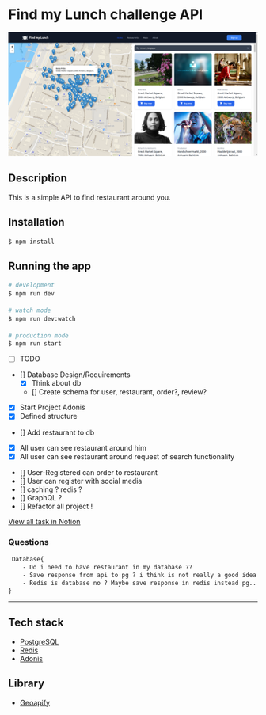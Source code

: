 # Find my Lunch challenge API

![alt text](find-my-lunch-preview.png)

## Description

This is a simple API to find restaurant around you.

## Installation

```bash
$ npm install
```

## Running the app

```bash
# development
$ npm run dev

# watch mode
$ npm run dev:watch

# production mode
$ npm run start
```

* [ ] TODO
* [] Database Design/Requirements
    * [x] Think about db
    * [] Create schema for user, restaurant, order?, review?
* [x] Start Project Adonis
* [x] Defined structure
* [] Add restaurant to db
* [x] All user can see restaurant around him 
* [x] All user can see restaurant around request of search functionality 
* [] User-Registered can order to restaurant 
* [] User can register with social media
* [] caching ? redis ?  
* [] GraphQL ?  
* [] Refactor all project !  
 
[View all task in Notion](https://labboxstudio.notion.site/Tech-exercise-76273486360a47cdba1a693de4338baf)


### Questions
     Database{
        - Do i need to have restaurant in my database ??
        - Save response from api to pg ? i think is not really a good idea
        - Redis is database no ? Maybe save response in redis instead pg.. 
    }

-----------------------------------------

## Tech stack

- [PostgreSQL](https://www.postgresql.org/)
- [Redis](https://redis.io/)
- [Adonis](https://docs.adonisjs.com/guides/introduction)


## Library

- [Geoapify](https://apidocs.geoapify.com/)

